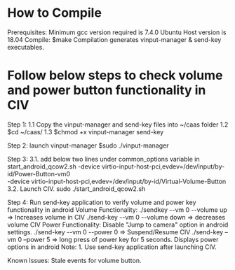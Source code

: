 How to Compile
==============
Prerequisites:
    Minimum gcc version required is 7.4.0
    Ubuntu Host version is 18.04
Compile:
    $make
    Compilation generates vinput-manager & send-key executables.

Follow below steps to check volume and power button functionality in CIV
========================================================================
Step 1:
        1.1 Copy the vinput-manager and send-key files into ~/caas folder
        1.2 $cd ~/caas/
        1.3 $chmod +x vinput-manager send-key

Step 2: launch vinput-manager
    $sudo ./vinput-manager

Step 3:
    3.1. add below two lines under common_options variable in start_android_qcow2.sh
          -device virtio-input-host-pci,evdev=/dev/input/by-id/Power-Button-vm0 \
          -device virtio-input-host-pci,evdev=/dev/input/by-id/Virtual-Volume-Button \
    3.2. Launch CIV. sudo ./start_android_qcow2.sh

Step 4:
    Run send-key application to verify volume and power key functionality in android
    Volume Functionality:
            ./sendkey --vm 0 --volume up	=> Increases volume in CIV
            ./send-key --vm 0 --volume down  => decreases volume CIV
    Power Functionality:
            Disable "Jump to camera" option in android settings.
            ./send-key --vm 0 --power 0	=> Suspend/Resume CIV
		    ./send-key –vm 0 –power 5	=> long press of power key for 5 seconds.
                                           Displays power options in android
Note:
    1. Use send-key application after launching CIV.

Known Issues:
    Stale events for volume button.
